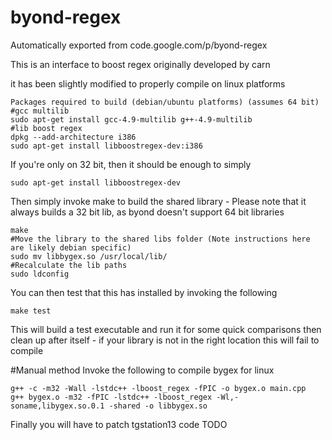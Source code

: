 # byond-regex
Automatically exported from code.google.com/p/byond-regex

This is an interface to boost regex originally developed by carn

it has been slightly modified to properly compile on linux platforms

    Packages required to build (debian/ubuntu platforms) (assumes 64 bit)
    #gcc multilib
    sudo apt-get install gcc-4.9-multilib g++-4.9-multilib
    #lib boost regex
    dpkg --add-architecture i386
    sudo apt-get install libboostregex-dev:i386

If you're only on 32 bit, then it should be enough to simply
    
    sudo apt-get install libboostregex-dev

Then simply invoke make to build the shared library - Please note that it always builds a 32 bit lib, as byond doesn't support 64 bit libraries

    make
    #Move the library to the shared libs folder (Note instructions here are likely debian specific)
    sudo mv libbygex.so /usr/local/lib/
    #Recalculate the lib paths
    sudo ldconfig

You can then test that this has installed by invoking the following

    make test

This will build a test executable and run it for some quick comparisons then clean up after itself - if your library is not in the right location this will fail to compile


#Manual method
Invoke the following to compile bygex for linux

    g++ -c -m32 -Wall -lstdc++ -lboost_regex -fPIC -o bygex.o main.cpp
    g++ bygex.o -m32 -fPIC -lstdc++ -lboost_regex -Wl,-soname,libygex.so.0.1 -shared -o libbygex.so


Finally you will have to patch tgstation13 code
TODO

